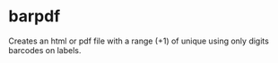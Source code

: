 # barpdf
Creates an html or pdf file with a range (+1) of unique using only digits barcodes on labels.
